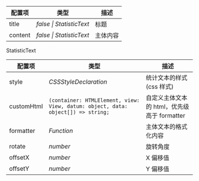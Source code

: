 | 配置项  | 类型                   | 描述     |
| ------- | ---------------------- | -------- |
| title   | _false \| StatisticText_ | 标题     |
| content | _false \| StatisticText_ | 主体内容 |

StatisticText

| 配置项    | 类型     | 描述                 |
| --------- | -------- | -------------------- |
| style     | _CSSStyleDeclaration_ | 统计文本的样式 (css 样式)      |
| customHtml | `(container: HTMLElement, view: View, datum: object, data: object[]) => string;` | 自定义主体文本的 html，优先级高于 formatter |
| formatter | _Function_ | 主体文本的格式化内容 |
| rotate    | _number_   | 旋转角度             |
| offsetX   | _number_   | X 偏移值             |
| offsetY   | _number_   | Y 偏移值             |
